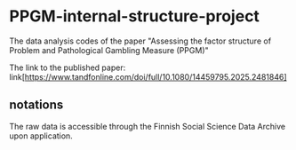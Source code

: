 # PPGM-internal-structure-project
The data analysis codes of the paper "Assessing the factor structure of Problem and Pathological Gambling Measure (PPGM)"

The link to the published paper: link[https://www.tandfonline.com/doi/full/10.1080/14459795.2025.2481846]
## notations
The raw data is accessible through the Finnish Social Science Data Archive upon application. 
